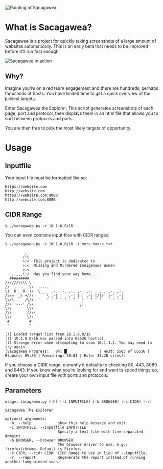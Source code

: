![Painting of Sacagawea](https://i.imgur.com/gRRFm8n.jpg)

# What is Sacagawea?

Sacagawea is a project for quickly taking screenshots of a large amount of websites automatically. This is an early beta that needs to be improved before it'll run fast enough.


![Sacagawea in action](https://i.imgur.com/qj8S5uK.png)


## Why?

Imagine you're on a red team engagement and there are hundreds, perhaps thousands of hosts. You have limited time to get a quick overview of the juiciest targets.

Enter Sacagawea the Explorer. This script generates screenshots of each page, port and protocol, then displays them in an html file that allows you to sort between protocols and ports.

You are then free to pick the most likely targets of opportunity.

# Usage

## Inputfile

Your input file must be formatted like so:

 ```
 https://website.com
 http://website.com
 https://website.com:8080
 http://website.com:8080
 ```
## CIDR Range

 ```
$ ./sacagawea.py -c 10.1.0.0/16
 ```
 
 You can even combine input files with CIDR ranges:
 
 ```
$ ./sacagawea.py -c 10.1.0.0/16 -i more_hosts.txt
 ```

```
         ,
        /:\
        >:<  This project is dedicated to
        >:<  Missing and Murdered Indigenous Women
        >:<  
   ,,,,,\:/  May you find your way home...
  #########
//////\\\\ \
//  _   _  \\  .---.
\(  O _ O  )/  \___  ,-. ,-. ,-. ,-. ,-. . , , ,-. ,-.
/\\=  _\ =//\      \ ,-| |   ,-| | | ,-| |/|/  |-' ,-|
\\/\ --- /\//  `---' `-^ `-' `-^ `-| `-^ ' '   `-' `-^
//\ '---' /\\                     ,|
\//       \\/                     `'
/\\       //\\
\\/       \//
 #         #
 "         "

[!] Loaded target list from 10.1.0.0/16
[!] 10.1.0.0/16 was parsed into 65536 host(s).
[?] Strange error when attempting to scan 10.1.1.1. You may need to try again.                                             
[Sacagawea Progress:   8%] █▎              | Host: 5503 of 65536 | Elapsed: 05:36 | Remaining: 30:03 | Rate: 33.28 sites/s 

```


If you choose a CIDR range, currently it defaults to checking 80, 443, 8080 and 8443. If you know what you're looking for and want to speed things up, create your own input file with ports and protocols.

## Parameters

```
usage: sacagawea.py [-h] [-i INPUTFILE] [-b BROWSER] [-c CIDR] [-r]

Sacagawea The Explorer

optional arguments:
  -h, --help            show this help message and exit
  -i INPUTFILE, --inputfile INPUTFILE
                        Specify a text file with line-separated domains
  -b BROWSER, --browser BROWSER
                        The browser driver to use. e.g.: firefox/chrome. Default is Firefox.
  -c CIDR, --cidr CIDR  CIDR Range to use in lieu of --inputfile.
  -r, --report          Regenerate the report instead of running another long-winded scan.
 ```
